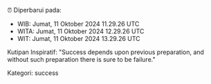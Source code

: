⏰ Diperbarui pada:
- WIB: Jumat, 11 Oktober 2024 11.29.26 UTC
- WITA: Jumat, 11 Oktober 2024 12.29.26 UTC
- WIT: Jumat, 11 Oktober 2024 13.29.26 UTC

Kutipan Inspiratif:
"Success depends upon previous preparation, and without such preparation there is sure to be failure."


Kategori: success

